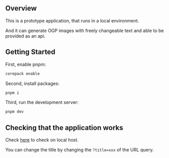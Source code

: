 ## Overview

This is a prototype application, that runs in a local environment.

And it can generate OGP images with freely changeable text and able to be provided as an api.

## Getting Started

First, enable pnpm:

```bash
corepack enable
```

Second, install packages:

```bash
pnpm i
```

Third, run the development server:

```bash
pnpm dev
```

## Checking that the application works

Check [here](http://localhost:3000/api/og?title=Enter+the+title+text+freely+here%EF%BC%81%E6%97%A5%E6%9C%AC%E8%AA%9E%E3%82%82OK%EF%BC%81) to check on local host.

You can change the title by changing the `?title=xxx` of the URL query.
